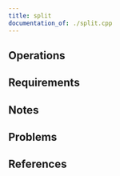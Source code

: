 ```yaml
---
title: split
documentation_of: ./split.cpp
---
```


## Operations

## Requirements

## Notes

## Problems

## References
